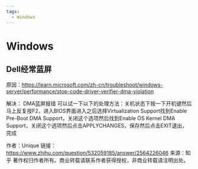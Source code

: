 ```yaml
---
tags:
  - Windows
---
```


# Windows
## Dell经常蓝屏

原因：https://learn.microsoft.com/zh-cn/troubleshoot/windows-server/performance/stop-code-driver-verifier-dma-violation

解决：
DMA蓝屏报错 可以试一下以下的处理方法：关机状态下按一下开机键然后马上反复按F2，进入BIOS界面进入之后选择Virtualization Support找到Enable Pre-Boot DMA Support，关闭这个选项然后找到Enable OS Kernel DMA Support，关闭这个选项然后点击APPLYCHANGES，保存然后点击EXIT退出，完成

作者：Unique
链接：https://www.zhihu.com/question/532059185/answer/2564226046
来源：知乎
著作权归作者所有。商业转载请联系作者获得授权，非商业转载请注明出处。
